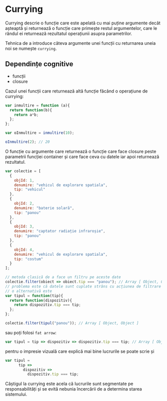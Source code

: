 # Currying

Currying descrie o funcție care este apelată cu mai puține argumente decât așteaptă și returnează o funcție care primește restul argumentelor, care le rândul ei returnează rezultatul operațiunii asupra parametrilor.

Tehnica de a introduce câteva argumente unei funcții cu returnarea uneia noi se numește `currying`.

## Dependințe cognitive

- funcții
- closure

Cazul unei funcții care returnează altă funcție făcând o operațiune de currying:

```js
var inmultire = function (a){
  return function(b){
    return a*b;
  };
};

var oInmultire = inmultire(10);

oInmultire(2); // 20
```

O funcție cu argumente care returnează o funcție care face closure peste parametrii funcției container și care face ceva cu datele iar apoi returnează rezultatul.

```js
var colectie = [
  {
    objId: 1,
    denumire: "vehicul de explorare spatiala",
    tip: "vehicul"
  },
  {
    objId: 2,
    denumire: "baterie solară",
    tip: "panou"
  },
  {
    objId: 3,
    denumire: "captator radiație infraroșie",
    tip: "panou"
  },
  {
    objId: 4,
    denumire: "vehicul de explorare spatiala",
    tip: "costum"
  }
];

// metoda clasică de a face un filtru pe aceste date
colectie.filter(obiect => obiect.tip === "panou"); // Array [ Object, Object ]
// problema este că datele sunt cuplate strâns cu acțiunea de filtrare
// o alternativă este
var tipul = function(tip){
  return function(dispozitiv){
    return dispozitiv.tip === tip;
  };
};

colectie.filter(tipul("panou")); // Array [ Object, Object ]
```

sau poți folosi `fat arrow`:

```js
var tipul = tip => dispozitiv => dispozitiv.tip === tip; // Array [ Object, Object ]
```

pentru o impresie vizuală care explică mai bine lucrurile se poate scrie și

```js
var tipul =
      tip =>
        dispozitiv =>
          dispozitiv.tip === tip;
```

Câștigul la currying este acela că lucrurile sunt segmentate pe responsabilități și se evită nebunia încercării de a determina starea sistemului.

